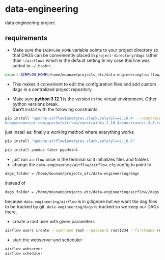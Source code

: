 # data-engineering
data engineering project

## requirements
- Make sure the `$AIRFLOW_HOME` variable points to your project directory so that DAGS can be conveniently placed in `project-directory/dags` rather than `~/airflow/` which is the default setting.In my case this line was added to `~/.bashrc`
```bash
export AIRFLOW_HOME=/home/mounam/projects_etc/data-engineering/airflow/
```
- This makes it convenient to edit the configuration files and add custom dags in a centralized project repository.

- Make sure **python 3.12.1** is the version in the virtual environment. Other python versions break.\
**Don't** install with the following constraints:
```bash
pip install 'apache-airflow[postgres,slack,celery]==2.10.4' --constraint "https://raw.git
hubusercontent.com/apache/airflow/constraints-2.10.4/constraints-3.8.txt"
```
just install as: finally a working method where everything works
```bash
pip install "apache-airflow[postgres,slack,celery]==2.10.5" 
```

```bash
pip install pandas faker pgadmin4
```

- just run `airflow` once in the terminal so it initializes files and folders
- change the `data-engineering/airflow/airflow.cfg`  config to point to 
```bash
dags_folder = /home/mounam/projects_etc/data-engineering/dags
```
instead of 
```bash
dags_folder = /home/mounam/projects_etc/data-engineering/airflow//dags
```
because `data-engineering/airflow` is in gitignore but we want the dag files to be tracked by git.
`data-engineering/dags` is tracked so we keep our DAGs there.

- create a root user with given parameters
```bash
airflow users create --username root --password root1234 --firstname root --lastname root --role Admin --email root@gmail.com
```

- start the webserver and scheduler
```bash
airflow webserver
airflow scheduler
```

